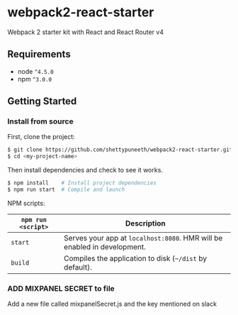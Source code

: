 # webpack2-react-starter
Webpack 2 starter kit with React and React Router v4

## Requirements
* node `^4.5.0`
* npm `^3.0.0`

## Getting Started

### Install from source

First, clone the project:

```bash
$ git clone https://github.com/shettypuneeth/webpack2-react-starter.git <my-project-name>
$ cd <my-project-name>
```
Then install dependencies and check to see it works.

```bash
$ npm install    # Install project dependencies
$ npm run start  # Compile and launch
```

NPM scripts:

|`npm run <script>`|Description|
|------------------|-----------|
|`start`|Serves your app at `localhost:8080`. HMR will be enabled in development.|
|`build`|Compiles the application to disk (`~/dist` by default).|

### ADD MIXPANEL SECRET to file
Add a new file called mixpanelSecret.js
and the key mentioned on slack
